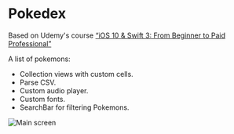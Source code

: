 # Pokedex

Based on Udemy's course [“iOS 10 & Swift 3: From Beginner to Paid Professional”](https://www.udemy.com/devslopes-ios10/learn/v4/t/lecture/5484302)

A list of pokemons:

- Collection views with custom cells.
- Parse CSV.
- Custom audio player.
- Custom fonts.
- SearchBar for filtering Pokemons.

![Main screen](Main.png)
